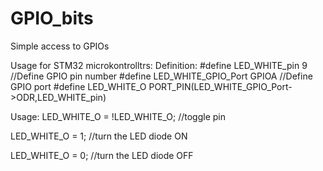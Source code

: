 # GPIO_bits
Simple access to GPIOs


Usage for STM32 microkontrolltrs:
Definition:
 #define LED_WHITE_pin 9   //Define GPIO pin number
 #define LED_WHITE_GPIO_Port GPIOA  //Define GPIO port
 #define LED_WHITE_O  PORT_PIN(LED_WHITE_GPIO_Port->ODR,LED_WHITE_pin)

Usage:
  LED_WHITE_O = !LED_WHITE_O; //toggle pin

  LED_WHITE_O = 1; //turn the LED diode ON

  LED_WHITE_O = 0; //turn the LED diode OFF
